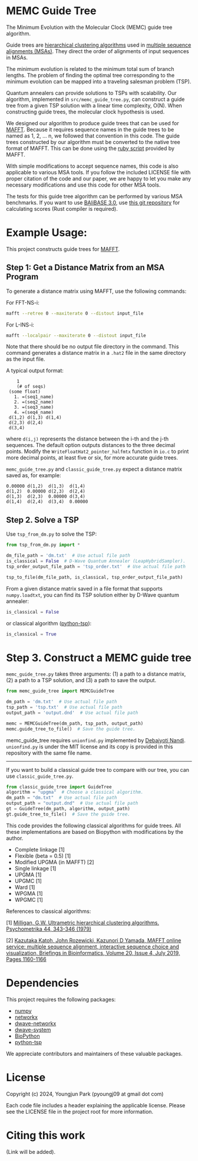 # MEMC Guide Tree
The Minimum Evolution with the Molecular Clock (MEMC) guide tree algorithm.

Guide trees are [hierarchical clustering algorithms](https://en.wikipedia.org/wiki/Hierarchical_clustering) used in [multiple sequence alignments (MSAs)](https://en.wikipedia.org/wiki/Multiple_sequence_alignment).
They direct the order of alignments of input sequences in MSAs.

The minimum evolution is related to the minimum total sum of branch lengths. The problem of finding the optimal tree corresponding to the minimum evolution can be mapped into a traveling salesman problem (TSP).

Quantum annealers can provide solutions to TSPs with scalability. Our algorithm, implemented in `src/memc_guide_tree.py`, can construct a guide tree from a given TSP solution with a linear time complexity, O(N).
When constructing guide trees, the molecular clock hypothesis is used.

We designed our algorithm to produce guide trees that can be used for [MAFFT](https://mafft.cbrc.jp/alignment/software/).
Because it requires sequence names in the guide trees to be named as 1, 2, ... n, we followed that convention in this code.
The guide trees constructed by our algorithm must be converted to the native tree format of MAFFT.
This can be done using the [ruby script](https://mafft.cbrc.jp/alignment/software/newick2mafft.rb) provided by MAFFT.

With simple modifications to accept sequence names, this code is also applicable to various MSA tools.
If you follow the included LICENSE file with proper citation of the code and our paper, we are happy to let you make any necessary modifications and use this code for other MSA tools.

The tests for this guide tree algorithm can be performed by various MSA benchmarks.
If you want to use [BAliBASE 3.0](https://www.lbgi.fr/balibase/), use [this git repository](https://github.com/robinhundt/bali-score) for calculating scores (Rust compiler is required).



# Example Usage:

This project constructs guide trees for [MAFFT](https://mafft.cbrc.jp/alignment/software/).



## Step 1: Get a Distance Matrix from an MSA Program

To generate a distance matrix using MAFFT, use the following commands:

For FFT-NS-i:
```bash
mafft --retree 0 --maxiterate 0 --distout input_file
```
For L-INS-i:
```bash
mafft --localpair --maxiterate 0 --distout input_file
```
Note that there should be no output file directory in the command.
This command generates a distance matrix in a `.hat2` file in the same directory as the input file.

A typical output format:
```
    1
    (# of seqs)
 (some float)
   1. =(seq1_name)
   2. =(seq2_name)
   3. =(seq3_name)
   4. =(seq4_name)
 d(1,2) d(1,3) d(1,4)
 d(2,3) d(2,4)
 d(3,4)
```
where `d(i,j)` represents the distance between the i-th and the j-th sequences.
The default option outputs distances to the three decimal points.
Modify the `WriteFloatHat2_pointer_halfmtx` function in `io.c` to print more decimal points, at least five or six, for more accurate guide trees.

`memc_guide_tree.py` and `classic_guide_tree.py` expect a distance matrix saved as, for example:
```
0.00000 d(1,2)  d(1,3)  d(1,4)
d(1,2)  0.00000 d(2,3)  d(2,4)
d(1,3)  d(2,3)  0.00000 d(3,4)
d(1,4)  d(2,4)  d(3,4)  0.00000
```



## Step 2. Solve a TSP

Use `tsp_from_dm.py` to solve the TSP:
```python
from tsp_from_dm.py import *

dm_file_path = 'dm.txt'  # Use actual file path
is_classical = False  # D-Wave Quantum Annealer (LeapHybridSampler).
tsp_order_output_file_path = 'tsp_order.txt'  # Use actual file path

tsp_to_file(dm_file_path, is_classical, tsp_order_output_file_path)
```

From a given distance matrix saved in a file format that supports `numpy.loadtxt`,
you can find its TSP solution either by D-Wave quantum annealer:
```python
is_classical = False
```
or classical algorithm ([python-tsp](https://github.com/fillipe-gsm/python-tsp)):
```python
is_classical = True
```


# Step 3. Construct a MEMC guide tree

`memc_guide_tree.py` takes three arguments: 
(1) a path to a distance matrix, (2) a path to a TSP solution, and (3) a path to save the output.

```python
from memc_guide_tree import MEMCGuideTree

dm_path = 'dm.txt'  # Use actual file path
tsp_path = 'tsp.txt'  # Use actual file path
output_path = 'output.dnd'  # Use actual file path

memc = MEMCGuideTree(dm_path, tsp_path, output_path)
memc.guide_tree_to_file()  # Save the guide tree.
```

memc_guide_tree requires `unionfind.py` implemented by [Debajyoti Nandi](https://github.com/deehzee/unionfind).
`unionfind.py` is under the MIT license and its copy is provided in this repository with the same file name.


---
If you want to build a classical guide tree to compare with our tree, you can use `classic_guide_tree.py`.
```python
from classic_guide_tree import GuideTree
algorithm = "upgma"  # Choose a classical algorithm.
dm_path = "dm.txt"  # Use actual file path
output_path = "output.dnd"  # Use actual file path
gt = GuideTree(dm_path, algorithm, output_path)
gt.guide_tree_to_file()  # Save the guide tree.
```

This code provides the following classical algorithms for guide trees.
All these implementations are based on Biopython with modifications by the author.
- Complete linkage [1]
- Flexible (beta = 0.5) [1]
- Modified UPGMA (in MAFFT) [2]
- Single linkage [1]
- UPGMA [1]
- UPGMC [1]
- Ward [1]
- WPGMA [1]
- WPGMC [1]

References to classical algorithms: 

[1] [Milligan, G.W. Ultrametric hierarchical clustering algorithms. Psychometrika 44, 343-346 (1979)](https://doi.org/10.1007/BF02294699)

[2] [Kazutaka Katoh, John Rozewicki, Kazunori D Yamada, MAFFT online service: multiple sequence alignment, interactive sequence choice and visualization, Briefings in Bioinformatics, Volume 20, Issue 4, July 2019, Pages 1160-1166](https://doi.org/10.1093/bib/bbx108)



# Dependencies
This project requires the following packages:
- [numpy](https://github.com/numpy/numpy)
- [networkx](https://github.com/networkx/networkx)
- [dwave-networkx](https://github.com/dwavesystems/dwave-networkx)
- [dwave-system](https://github.com/dwavesystems/dwave-system)
- [BioPython](https://github.com/biopython/biopython)
- [python-tsp](https://github.com/fillipe-gsm/python-tsp)

We appreciate contributors and maintainers of these valuable packages.



# License
Copyright (c) 2024, Youngjun Park (pyoungj09 at gmail dot com)

Each code file includes a header explaining the applicable license.
Please see the LICENSE file in the project root for more information.



# Citing this work
(Link will be added).